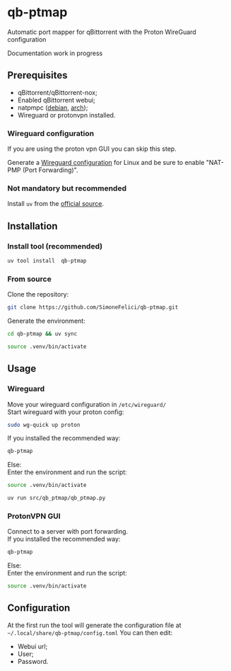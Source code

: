 # qb-ptmap
Automatic port mapper for qBittorrent with the Proton WireGuard configuration

Documentation work in progress

## Prerequisites
- qBittorrent/qBittorrent-nox;
- Enabled qBittorrent webui;
- natpmpc ([debian](https://packages.debian.org/sid/natpmpc), [arch](https://archlinux.org/packages/extra/x86_64/libnatpmp/));
- Wireguard or protonvpn installed.

### Wireguard configuration
If you are using the proton vpn GUI you can skip this step.

Generate a [Wireguard configuration](https://account.protonvpn.com/downloads#wireguard-configuration) for Linux and be sure to enable "NAT-PMP (Port Forwarding)".

### Not mandatory but recommended
Install `uv` from the [official source](https://docs.astral.sh/uv/getting-started/installation/).

## Installation
### Install tool (recommended)
```bash
uv tool install  qb-ptmap
```
### From source
Clone the repository:
```bash
git clone https://github.com/SimoneFelici/qb-ptmap.git
```
Generate the environment:
```bash
cd qb-ptmap && uv sync
```
```bash
source .venv/bin/activate
```

## Usage
### Wireguard
Move your wireguard configuration in `/etc/wireguard/` \
Start wireguard with your proton config:
```bash
sudo wg-quick up proton
```
If you installed the recommended way:
```bash
qb-ptmap
```
Else: \
Enter the environment and run the script:
```bash
source .venv/bin/activate
```
```bash
uv run src/qb_ptmap/qb_ptmap.py
```
### ProtonVPN GUI
Connect to a server with port forwarding. \
If you installed the recommended way:
```bash
qb-ptmap
```
Else: \
Enter the environment and run the script:
```bash
source .venv/bin/activate
```
## Configuration
At the first run the tool will generate the configuration file at `~/.local/share/qb-ptmap/config.toml`
You can then edit:
- Webui url;
- User;
- Password.
